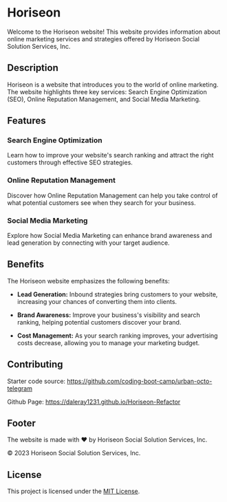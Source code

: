 # Horiseon

Welcome to the Horiseon website! This website provides information about online marketing services and strategies offered by Horiseon Social Solution Services, Inc.

## Description

Horiseon is a website that introduces you to the world of online marketing. The website highlights three key services: Search Engine Optimization (SEO), Online Reputation Management, and Social Media Marketing.

## Features

### Search Engine Optimization

Learn how to improve your website's search ranking and attract the right customers through effective SEO strategies.

### Online Reputation Management

Discover how Online Reputation Management can help you take control of what potential customers see when they search for your business.

### Social Media Marketing

Explore how Social Media Marketing can enhance brand awareness and lead generation by connecting with your target audience.

## Benefits

The Horiseon website emphasizes the following benefits:

- **Lead Generation:** Inbound strategies bring customers to your website, increasing your chances of converting them into clients.

- **Brand Awareness:** Improve your business's visibility and search ranking, helping potential customers discover your brand.

- **Cost Management:** As your search ranking improves, your advertising costs decrease, allowing you to manage your marketing budget.

## Contributing

Starter code source: https://github.com/coding-boot-camp/urban-octo-telegram

Github Page: https://daleray1231.github.io/Horiseon-Refactor

## Footer

The website is made with ❤️️ by Horiseon Social Solution Services, Inc.

&copy; 2023 Horiseon Social Solution Services, Inc.

## License

This project is licensed under the [MIT License](LICENSE).
